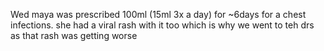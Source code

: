 Wed maya was prescribed 100ml (15ml 3x a day) for ~6days for a chest infections. she had a viral rash with it too which is why we went to teh drs as that rash was getting worse
